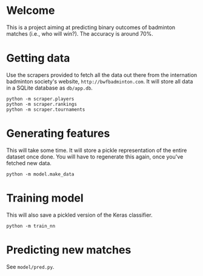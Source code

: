 # Welcome
This is a project aiming at predicting binary outcomes of badminton matches (i.e., who will win?). The accuracy is around 70%.


# Getting data

Use the scrapers provided to fetch all the data out there from the internation badminton society's website, `http://bwfbadminton.com`.
It will store all data in a SQLite database as `db/app.db`.

```
python -m scraper.players
python -m scraper.rankings
python -m scraper.tournaments
```

# Generating features
This will take some time. It will store a pickle representation of the entire dataset once done. You will have to regenerate this again, once you've fetched new data.

```
python -m model.make_data
```

# Training model
This will also save a pickled version of the Keras classifier.
```
python -m train_nn
```

# Predicting new matches

See `model/pred.py`.